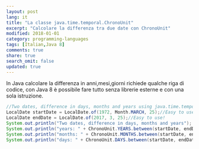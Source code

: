 ```yaml
---
layout: post
lang: it
title: "La classe java.time.temporal.ChronoUnit"
excerpt: "Calcolare la differenza tra due date con ChronoUnit"
modified: 2018-01-01
category: programming-languages
tags: [Italian,Java 8]
comments: true
share: true
search_omit: false
updated: true
---
```


In Java calcolare la differenza in anni,mesi,giorni richiede qualche riga di codice, con Java 8 è possibile fare tutto senza librerie esterne e con una sola istruzione.

```java
//Two dates, difference in days, months and years using java.time.temporal.ChronoUnit and java.time.LocalDate
LocalDate startDate = LocalDate.of(1972, Month.MARCH, 25);//Easy to use!!
LocalDate endDate = LocalDate.of(2017, 3, 25);//Easy to use! 
System.out.println("Two dates, difference in days, months and years");
System.out.println("years: " + ChronoUnit.YEARS.between(startDate, endDate));
System.out.println("months: " + ChronoUnit.MONTHS.between(startDate, endDate));
System.out.println("days: " + ChronoUnit.DAYS.between(startDate, endDate));
```     
   